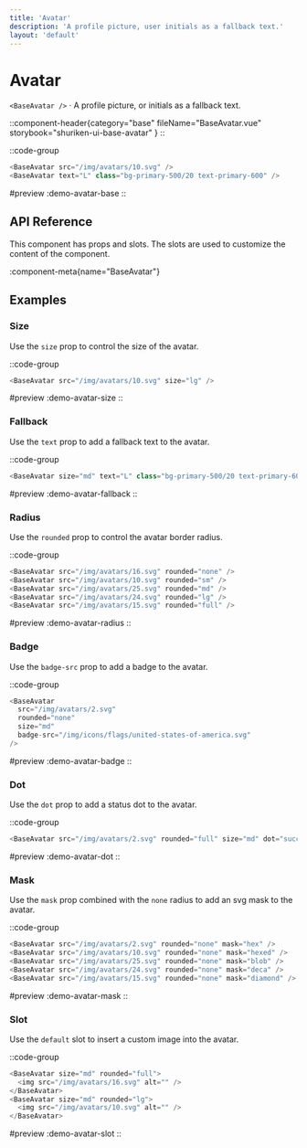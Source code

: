 ```yaml
---
title: 'Avatar'
description: 'A profile picture, user initials as a fallback text.'
layout: 'default'
---
```


# Avatar

`<BaseAvatar />` · A profile picture, or initials as a fallback text.

::component-header{category="base" fileName="BaseAvatar.vue" storybook="shuriken-ui-base-avatar" }
::

::code-group

```js [DemoAvatarBase.vue]
<BaseAvatar src="/img/avatars/10.svg" />
<BaseAvatar text="L" class="bg-primary-500/20 text-primary-600" />
```

#preview
:demo-avatar-base
::

## API Reference

This component has props and slots. The slots are used to customize the content of the component.

:component-meta{name="BaseAvatar"}

## Examples

### Size

Use the `size` prop to control the size of the avatar.

::code-group

```js [DemoAvatarSize.vue]
<BaseAvatar src="/img/avatars/10.svg" size="lg" />
```

#preview
:demo-avatar-size
::

### Fallback

Use the `text` prop to add a fallback text to the avatar.

::code-group

```js [DemoAvatarFallback.vue]
<BaseAvatar size="md" text="L" class="bg-primary-500/20 text-primary-600" />
```

#preview
:demo-avatar-fallback
::

### Radius

Use the `rounded` prop to control the avatar border radius.

::code-group

```js [DemoAvatarRadius.vue]
<BaseAvatar src="/img/avatars/16.svg" rounded="none" />
<BaseAvatar src="/img/avatars/10.svg" rounded="sm" />
<BaseAvatar src="/img/avatars/25.svg" rounded="md" />
<BaseAvatar src="/img/avatars/24.svg" rounded="lg" />
<BaseAvatar src="/img/avatars/15.svg" rounded="full" />
```

#preview
:demo-avatar-radius
::

### Badge

Use the `badge-src` prop to add a badge to the avatar.

::code-group

```js [DemoAvatarBadge.vue]
<BaseAvatar 
  src="/img/avatars/2.svg" 
  rounded="none" 
  size="md" 
  badge-src="/img/icons/flags/united-states-of-america.svg" 
/>
```

#preview
:demo-avatar-badge
::

### Dot

Use the `dot` prop to add a status dot to the avatar.

::code-group

```js [DemoAvatarDot.vue]
<BaseAvatar src="/img/avatars/2.svg" rounded="full" size="md" dot="success" />
```

#preview
:demo-avatar-dot
::

### Mask

Use the `mask` prop combined with the `none` radius to add an svg mask to the avatar.

::code-group

```js [DemoAvatarMask.vue]
<BaseAvatar src="/img/avatars/2.svg" rounded="none" mask="hex" />
<BaseAvatar src="/img/avatars/10.svg" rounded="none" mask="hexed" />
<BaseAvatar src="/img/avatars/25.svg" rounded="none" mask="blob" />
<BaseAvatar src="/img/avatars/24.svg" rounded="none" mask="deca" />
<BaseAvatar src="/img/avatars/15.svg" rounded="none" mask="diamond" />
```

#preview
:demo-avatar-mask
::

### Slot

Use the `default` slot to insert a custom image into the avatar.

::code-group

```js [DemoAvatarSlot.vue]
<BaseAvatar size="md" rounded="full">
  <img src="/img/avatars/16.svg" alt="" />
</BaseAvatar>
<BaseAvatar size="md" rounded="lg">
  <img src="/img/avatars/10.svg" alt="" />
</BaseAvatar>
```

#preview
:demo-avatar-slot
::

